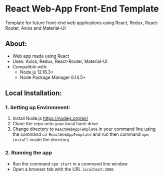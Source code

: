 # React Web-App Front-End Template
Template for future front-end web applications using React, Redux, React-Router, Axios and Material-UI

## About:

* Web app made using React
* Uses: Axios, Redux, React-Router, Material-UI
* Compatible with: 
    - Node.js 12.16.3+
    - Node Package Manager 6.14.5+

## Local Installation:

### 1. Setting up Environment:
1. Install Node.js https://nodejs.org/en/
1. Clone the repo onto your local hard-drive
2. Change directory to ```ReactWebAppTemplate``` in your command line using the command ```cd ReactWebAppTemplate``` and run then command ``` npm install ``` inside the directory

### 2. Running the app

- Run the command ```npm start``` in a command line window
- Open a browser tab with the URL ```localhost:3000```

